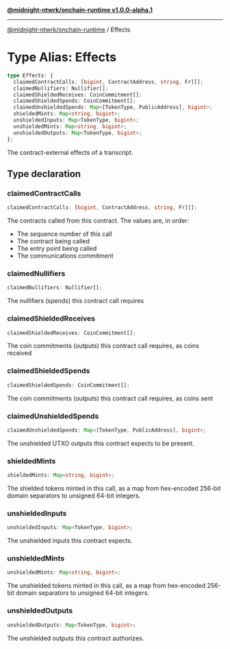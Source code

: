 [**@midnight-ntwrk/onchain-runtime v1.0.0-alpha.1**](../README.md)

***

[@midnight-ntwrk/onchain-runtime](../globals.md) / Effects

# Type Alias: Effects

```ts
type Effects: {
  claimedContractCalls: [bigint, ContractAddress, string, Fr][];
  claimedNullifiers: Nullifier[];
  claimedShieldedReceives: CoinCommitment[];
  claimedShieldedSpends: CoinCommitment[];
  claimedUnshieldedSpends: Map<[TokenType, PublicAddress], bigint>;
  shieldedMints: Map<string, bigint>;
  unshieldedInputs: Map<TokenType, bigint>;
  unshieldedMints: Map<string, bigint>;
  unshieldedOutputs: Map<TokenType, bigint>;
};
```

The contract-external effects of a transcript.

## Type declaration

### claimedContractCalls

```ts
claimedContractCalls: [bigint, ContractAddress, string, Fr][];
```

The contracts called from this contract. The values are, in order:

- The sequence number of this call
- The contract being called
- The entry point being called
- The communications commitment

### claimedNullifiers

```ts
claimedNullifiers: Nullifier[];
```

The nullifiers (spends) this contract call requires

### claimedShieldedReceives

```ts
claimedShieldedReceives: CoinCommitment[];
```

The coin commitments (outputs) this contract call requires, as coins
received

### claimedShieldedSpends

```ts
claimedShieldedSpends: CoinCommitment[];
```

The coin commitments (outputs) this contract call requires, as coins
sent

### claimedUnshieldedSpends

```ts
claimedUnshieldedSpends: Map<[TokenType, PublicAddress], bigint>;
```

The unshielded UTXO outputs this contract expects to be present.

### shieldedMints

```ts
shieldedMints: Map<string, bigint>;
```

The shielded tokens minted in this call, as a map from hex-encoded 256-bit domain
separators to unsigned 64-bit integers.

### unshieldedInputs

```ts
unshieldedInputs: Map<TokenType, bigint>;
```

The unshielded inputs this contract expects.

### unshieldedMints

```ts
unshieldedMints: Map<string, bigint>;
```

The unshielded tokens minted in this call, as a map from hex-encoded 256-bit domain
separators to unsigned 64-bit integers.

### unshieldedOutputs

```ts
unshieldedOutputs: Map<TokenType, bigint>;
```

The unshielded outputs this contract authorizes.
